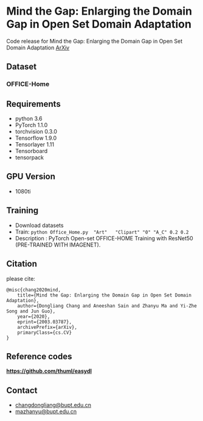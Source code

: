 # Mind the Gap: Enlarging the Domain Gap in Open Set Domain Adaptation

Code release for Mind the Gap: Enlarging the Domain Gap in Open Set Domain Adaptation [ArXiv](https://arxiv.org/abs/2003.03787 "ArXiv")

## Dataset
### OFFICE-Home

## Requirements 

- python 3.6
- PyTorch 1.1.0
- torchvision 0.3.0
- Tensorflow 1.9.0 
- Tensorlayer 1.11
- Tensorboard 
- tensorpack

## GPU Version

- 1080ti

## Training

- Download datasets
- Train: `python Office_Home.py  "Art"   "Clipart" "0" "A_C" 0.2 0.2`
- Description : PyTorch Open-set OFFICE-HOME Training with ResNet50 (PRE-TRAINED WITH IMAGENET).

## Citation
please cite:
```
@misc{chang2020mind,
    title={Mind the Gap: Enlarging the Domain Gap in Open Set Domain Adaptation},
    author={Dongliang Chang and Aneeshan Sain and Zhanyu Ma and Yi-Zhe Song and Jun Guo},
    year={2020},
    eprint={2003.03787},
    archivePrefix={arXiv},
    primaryClass={cs.CV}
}
```

## Reference codes
**https://github.com/thuml/easydl**

## Contact
- changdongliang@bupt.edu.cn
- mazhanyu@bupt.edu.cn
